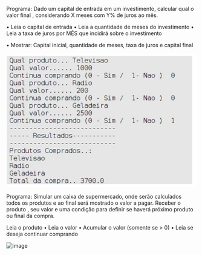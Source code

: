 Programa: Dado um capital de entrada em um investimento, calcular qual o valor
final , considerando X meses com Y% de juros ao mês.

• Leia o capital de entrada
• Leia a quantidade de meses do investimento
• Leia a taxa de juros por MÊS que incidirá sobre o investimento

• Mostrar: Capital inicial, quantidade de meses, taxa de juros e
capital final

<img src="imgs/loop_exer_caixa.jpg">


Programa: Simular um caixa de supermercado, onde serão calculados todos os produtos e
ao final será mostrado o valor a pagar. Receber o produto , seu valor e uma condição
para definir se haverá próximo produto ou final da compra.

Leia o produto
• Leia o valor
• Acumular o valor (somente se > 0)
• Leia se deseja continuar comprando

![image]("../imgs/loop_exer_caixa.jpg")

